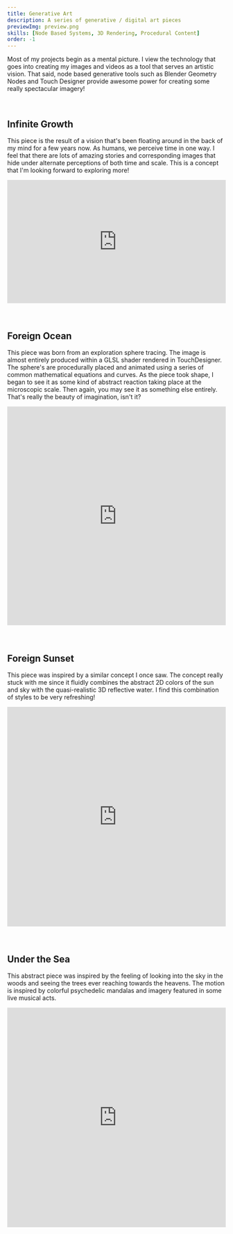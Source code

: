 ```yaml
---
title: Generative Art
description: A series of generative / digital art pieces
previewImg: preview.png
skills: [Node Based Systems, 3D Rendering, Procedural Content]
order: -1
---
```

Most of my projects begin as a mental picture. I view the technology that goes into creating my images and videos as a tool that serves an artistic vision. That said, node based generative tools such as Blender Geometry Nodes and Touch Designer provide awesome power for creating some really spectacular imagery! 

<br/>

Infinite Growth
-------

This piece is the result of a vision that's been floating around in the back of my mind for a few years now. As humans, we perceive time in one way. I feel that there are lots of amazing stories and corresponding images that hide under alternate perceptions of both time and scale. This is a concept that I'm looking forward to exploring more!

<div style="padding:56.25% 0 0 0;position:relative;"><iframe src="https://player.vimeo.com/video/871878027?badge=0&amp;autopause=0&amp;quality_selector=1&amp;progress_bar=1&amp;player_id=0&amp;app_id=58479" frameborder="0" allow="autoplay; fullscreen; picture-in-picture" style="position:absolute;top:0;left:0;width:100%;height:100%;" title="Infinite Growth Sequence"></iframe></div><script src="https://player.vimeo.com/api/player.js"></script>

<br/>
<br/>

Foreign Ocean
-------

This piece was born from an exploration sphere tracing. The image is almost entirely produced within a GLSL shader rendered in TouchDesigner. The sphere's are procedurally placed and animated using a series of common mathematical equations and curves. As the piece took shape, I began to see it as some kind of abstract reaction taking place at the microscopic scale. Then again, you may see it as something else entirely. That's really the beauty of imagination, isn't it? 

<div style="padding:100% 0 0 0;position:relative;"><iframe src="https://player.vimeo.com/video/849136149?badge=0&amp;autopause=0&amp;quality_selector=1&amp;progress_bar=1&amp;player_id=0&amp;app_id=58479" frameborder="0" allow="autoplay; fullscreen; picture-in-picture" style="position:absolute;top:0;left:0;width:100%;height:100%;" title="Foreign Oceans Audio Visual"></iframe></div><script src="https://player.vimeo.com/api/player.js"></script>

<br/>
<br/>


Foreign Sunset
-------

This piece was inspired by a similar concept I once saw. The concept really stuck with me since it fluidly combines the abstract 2D colors of the sun and sky with the quasi-realistic 3D reflective water. I find this combination of styles to be very refreshing! 

<div style="padding:100.31% 0 0 0;position:relative;"><iframe src="https://player.vimeo.com/video/843937704?badge=0&amp;autopause=0&amp;quality_selector=1&amp;progress_bar=1&amp;player_id=0&amp;app_id=58479" frameborder="0" allow="autoplay; fullscreen; picture-in-picture" style="position:absolute;top:0;left:0;width:100%;height:100%;" title="ForeignOcean"></iframe></div><script src="https://player.vimeo.com/api/player.js"></script>

<br/>
<br/>

Under the Sea
-------

This abstract piece was inspired by the feeling of looking into the sky in the woods and seeing the trees ever reaching towards the heavens. The motion is inspired by colorful psychedelic mandalas and imagery featured in some live musical acts. 

<div style="padding:100.31% 0 0 0;position:relative;"><iframe src="https://player.vimeo.com/video/843902918?badge=0&amp;autopause=0&amp;quality_selector=1&amp;progress_bar=1&amp;player_id=0&amp;app_id=58479" frameborder="0" allow="autoplay; fullscreen; picture-in-picture" style="position:absolute;top:0;left:0;width:100%;height:100%;" title="UnderTheSea"></iframe></div><script src="https://player.vimeo.com/api/player.js"></script>